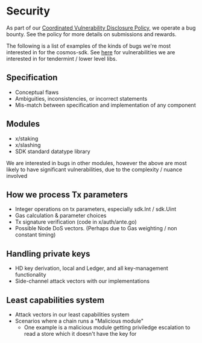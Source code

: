 # Security

As part of our [Coordinated Vulnerability Disclosure
Policy](https://tendermint.com/security), we operate a bug bounty.
See the policy for more details on submissions and rewards.

The following is a list of examples of the kinds of bugs we're most interested in for
the cosmos-sdk. See [here](https://github.com/tendermint/tendermint/blob/master/SECURITY.md) for vulnerabilities we are interested in for tendermint / lower level libs.

## Specification
- Conceptual flaws
- Ambiguities, inconsistencies, or incorrect statements
- Mis-match between specification and implementation of any component

## Modules 
- x/staking
- x/slashing
- SDK standard datatype library

We are interested in bugs in other modules, however the above are most likely to have 
significant vulnerabilities, due to the complexity / nuance involved

## How we process Tx parameters
- Integer operations on tx parameters, especially sdk.Int / sdk.Uint
- Gas calculation & parameter choices 
- Tx signature verification (code in x/auth/ante.go)
- Possible Node DoS vectors. (Perhaps due to Gas weighting / non constant timing)

## Handling private keys
- HD key derivation, local and Ledger, and all key-management functionality
- Side-channel attack vectors with our implementations

## Least capabilities system
- Attack vectors in our least capabilities system
- Scenarios where a chain runs a "Malicious module"
  - One example is a malicious module getting priviledge escalation to read
   a store which it doesn't have the key for

